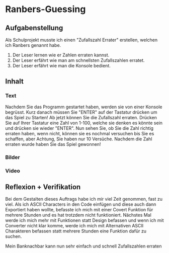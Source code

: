 # Ranbers-Guessing

## Aufgabenstellung
Als Schulprojekt musste ich einen "Zufallszahl Errater" erstellen, welchen ich Ranbers genannt habe.
1. Der Leser lernen wie er Zahlen erraten kannst.
2. Der Leser erfährt wie man am schnellsten Zufallszahlen erratet.
3. Der Leser erfährt wie man die Konsole bedient. 


## Inhalt
### Text
Nachdem Sie das Programm gestartet haben, werden sie von einer Konsole begrüsst. Kurz danach müssen Sie "ENTER" auf der Tastatur drücken um das Spiel zu Starten! Ab jetzt können Sie die Zufallszahl erraten. Drücken Sie auf Ihrer Tastatur eine Zahl von 1-100, welche sie denken es könnte sein und drücken sie wieder "ENTER". Nun sehen Sie, ob Sie die Zahl richtig erraten haben, wenn nicht, können sie es nochmal versuchen bis Sie es schaffen, aber Achtung, Sie haben nur 10 Versüche. Nachdem die Zahl erraten wurde haben Sie das Spiel gewonnen!

### Bilder


### Video


## Reflexion + Verifikation
Bei dem Gestalten dieses Auftrags habe ich mir viel Zeit genommen, fast zu viel. Als ich ASCII Characters in den Code einfügen und diese auch dann Exportiert haben wollte, befasste ich mich mit einer Covert Funktion für mehrere Stunden und es hat trotzdem nicht funktioniert.
Nächstes Mal werde ich mich mehr mit Funktionen statt Design befassen und wenn ich mit Converter nicht klar komme, werde ich mich mit Alternativen ASCII Charakteren befassen statt mehrere Stunden eine Funktion dafür zu suchen.


Mein Banknachbar kann nun sehr einfach und schnell Zufallszahlen erraten
